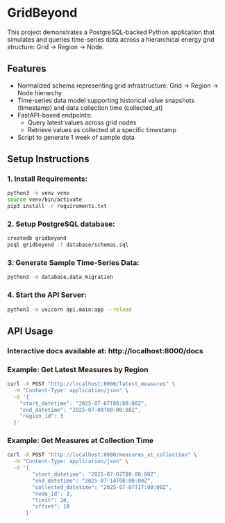 # GridBeyond

This project demonstrates a PostgreSQL-backed Python application that simulates and queries time-series data across a hierarchical energy grid structure: Grid → Region → Node.

## Features

- Normalized schema representing grid infrastructure: Grid -> Region -> Node hierarchy
- Time-series data model supporting historical value snapshots (timestamp) and data collection time (collected_at)
- FastAPI-based endpoints:
  - Query latest values across grid nodes
  - Retrieve values as collected at a specific timestamp
- Script to generate 1 week of sample data

## Setup Instructions 

### 1. Install Requirements:
```bash
python3 -m venv venv
source venv/bin/activate
pip3 install -r requirements.txt
```


### 2. Setup PostgreSQL database:

```bash
createdb gridbeyond
psql gridbeyond -f database/schemas.sql

```

### 3. Generate Sample Time-Series Data:
```bash
python3 -m database.data_migration
```

### 4. Start the API Server:
```bash
python3 -m uvicorn api.main:app --reload
```


## API Usage

### Interactive docs available at: http://localhost:8000/docs

### Example: Get Latest Measures by Region

```bash
curl -X POST "http://localhost:8000/latest_measures" \
  -H "Content-Type: application/json" \
  -d '{
    "start_datetime": "2025-07-07T00:00:00Z",
    "end_datetime": "2025-07-08T00:00:00Z",
    "region_id": 3
  }'
```

### Example: Get Measures at Collection Time

```bash
curl -X POST "http://localhost:8000/measures_at_collection" \
  -H "Content-Type: application/json" \
  -d '{
        "start_datetime": "2025-07-07T00:00:00Z",
        "end_datetime": "2025-07-14T00:00:00Z",
        "collected_datetime": "2025-07-07T17:00:00Z",
        "node_id": 3,
        "limit": 20,
        "offset": 10
      }'
```